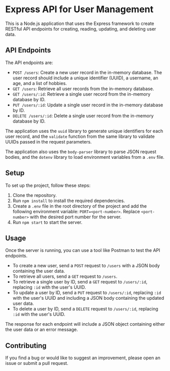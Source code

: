 # Express API for User Management

This is a Node.js application that uses the Express framework to create RESTful API endpoints for creating, reading, updating, and deleting user data. 

## API Endpoints

The API endpoints are:

- `POST /users`: Create a new user record in the in-memory database. The user record should include a unique identifier (UUID), a username, an age, and a list of hobbies.
- `GET /users`: Retrieve all user records from the in-memory database.
- `GET /users/:id`: Retrieve a single user record from the in-memory database by ID.
- `PUT /users/:id`: Update a single user record in the in-memory database by ID.
- `DELETE /users/:id`: Delete a single user record from the in-memory database by ID.

The application uses the `uuid` library to generate unique identifiers for each user record, and the `validate` function from the same library to validate UUIDs passed in the request parameters.

The application also uses the `body-parser` library to parse JSON request bodies, and the `dotenv` library to load environment variables from a `.env` file.

## Setup

To set up the project, follow these steps:

1. Clone the repository.
2. Run `npm install` to install the required dependencies.
3. Create a `.env` file in the root directory of the project and add the following environment variable: `PORT=<port-number>`. Replace `<port-number>` with the desired port number for the server.
4. Run `npm start` to start the server.

## Usage

Once the server is running, you can use a tool like Postman to test the API endpoints. 

- To create a new user, send a `POST` request to `/users` with a JSON body containing the user data.
- To retrieve all users, send a `GET` request to `/users`.
- To retrieve a single user by ID, send a `GET` request to `/users/:id`, replacing `:id` with the user's UUID.
- To update a user by ID, send a `PUT` request to `/users/:id`, replacing `:id` with the user's UUID and including a JSON body containing the updated user data.
- To delete a user by ID, send a `DELETE` request to `/users/:id`, replacing `:id` with the user's UUID.

The response for each endpoint will include a JSON object containing either the user data or an error message.

## Contributing

If you find a bug or would like to suggest an improvement, please open an issue or submit a pull request.

